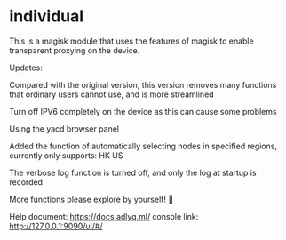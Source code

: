 # individual
This is a magisk module that uses the features of magisk to enable transparent proxying on the device.




Updates:

Compared with the original version, this version removes many functions that ordinary users cannot use, and is more streamlined

Turn off IPV6 completely on the device as this can cause some problems

Using the yacd browser panel

Added the function of automatically selecting nodes in specified regions, currently only supports: HK US

The verbose log function is turned off, and only the log at startup is recorded

More functions please explore by yourself! 🥰




Help document: https://docs.adlyq.ml/
console link: http://127.0.0.1:9090/ui/#/
